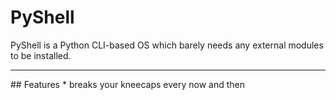 # PyShell
PyShell is a Python CLI-based OS which barely needs any external modules to be installed.
<hr>
## Features
* breaks your kneecaps every now and then
